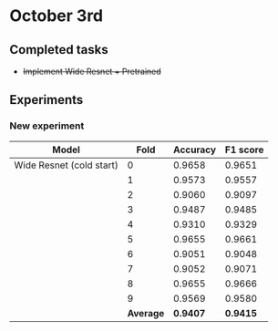 # October 3rd

## Completed tasks

* ~~Implement Wide Resnet + Pretrained~~

## Experiments

### New experiment
| Model | Fold | Accuracy | F1 score |
| ----- | ----- | ----- | -----
| Wide Resnet (cold start) | 0 | 0.9658 | 0.9651|
| | 1 | 0.9573 | 0.9557 |
| | 2 | 0.9060 | 0.9097 |
| | 3 | 0.9487 | 0.9485 |
| | 4 | 0.9310 | 0.9329 |
| | 5 | 0.9655 | 0.9661 |
| | 6 | 0.9051 | 0.9048 |
| | 7 | 0.9052 | 0.9071 |
| | 8 | 0.9655 | 0.9666 |
| | 9 | 0.9569 | 0.9580 |
| | **Average** | **0.9407** | **0.9415**